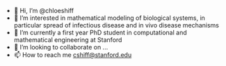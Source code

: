 - 👋 Hi, I’m @chloeshiff
- 👀 I’m interested in mathematical modeling of biological systems, in particular spread of infectious disease and in vivo disease mechanisms
- 🌱 I’m currently a first year PhD student in computational and mathematical engineering at Stanford
- 💞️ I’m looking to collaborate on ...
- 📫 How to reach me cshiff@stanford.edu

<!---
chloeshiff/chloeshiff is a ✨ special ✨ repository because its `README.md` (this file) appears on your GitHub profile.
You can click the Preview link to take a look at your changes.
--->
